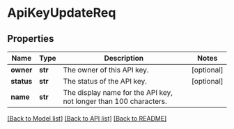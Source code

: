 # ApiKeyUpdateReq

## Properties
Name | Type | Description | Notes
------------ | ------------- | ------------- | -------------
**owner** | **str** | The owner of this API key. | [optional] 
**status** | **str** | The status of the API key. | [optional] 
**name** | **str** | The display name for the API key, not longer than 100 characters. | 

[[Back to Model list]](../README.md#documentation-for-models) [[Back to API list]](../README.md#documentation-for-api-endpoints) [[Back to README]](../README.md)



